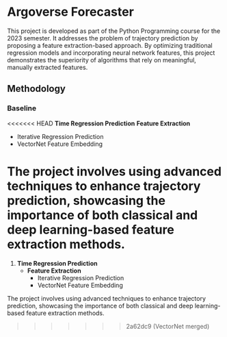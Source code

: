 # Argoverse Forecaster

This project is developed as part of the Python Programming course for the 2023 semester. It addresses the problem of trajectory prediction by proposing a feature extraction-based approach. By optimizing traditional regression models and incorporating neural network features, this project demonstrates the superiority of algorithms that rely on meaningful, manually extracted features.

## Methodology

### Baseline
<<<<<<< HEAD
 **Time Regression Prediction**
 **Feature Extraction**
 - Iterative Regression Prediction
 - VectorNet Feature Embedding

The project involves using advanced techniques to enhance trajectory prediction, showcasing the importance of both classical and deep learning-based feature extraction methods.
=======
1. **Time Regression Prediction**
   - **Feature Extraction**
     - Iterative Regression Prediction
     - VectorNet Feature Embedding

The project involves using advanced techniques to enhance trajectory prediction, showcasing the importance of both classical and deep learning-based feature extraction methods.
>>>>>>> 2a62dc9 (VectorNet merged)
